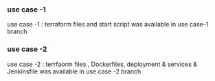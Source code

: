 ### use case -1 ###

use case -1 : terraform files and start script was available in use case-1 branch 

### use case -2 ###

use case -2 : terrfaorm files , Dockerfiles, deployment & services & Jenkinsfile was available in use case -2 branch